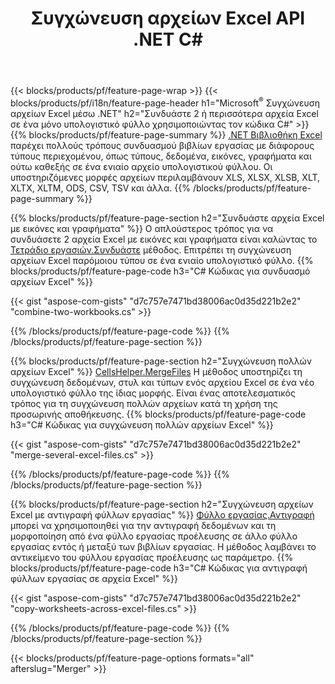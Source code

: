 ﻿---
title: Συγχώνευση αρχείων Excel API .NET C#
url: /el/net/merger/
description: Συνδυάστε αρχεία υπολογιστικού φύλλου Excel και OpenOffice με λίγες μόνο γραμμές κώδικα C#.
---
{{< blocks/products/pf/feature-page-wrap >}}
{{< blocks/products/pf/i18n/feature-page-header h1="Microsoft<sup>&reg;</sup> Συγχώνευση αρχείων Excel μέσω .NET" h2="Συνδυάστε 2 ή περισσότερα αρχεία Excel σε ένα μόνο υπολογιστικό φύλλο χρησιμοποιώντας τον κώδικα C#" >}}
{{% blocks/products/pf/feature-page-summary %}}
[.NET Βιβλιοθήκη Excel](/cells/net/) παρέχει πολλούς τρόπους συνδυασμού βιβλίων εργασίας με διάφορους τύπους περιεχομένου, όπως τύπους, δεδομένα, εικόνες, γραφήματα και ούτω καθεξής σε ένα ενιαίο αρχείο υπολογιστικού φύλλου. Οι υποστηριζόμενες μορφές αρχείων περιλαμβάνουν XLS, XLSX, XLSB, XLT, XLTX, XLTM, ODS, CSV, TSV και άλλα.
{{% /blocks/products/pf/feature-page-summary %}}

{{% blocks/products/pf/feature-page-section h2="Συνδυάστε αρχεία Excel με εικόνες και γραφήματα" %}}
Ο απλούστερος τρόπος για να συνδυάσετε 2 αρχεία Excel με εικόνες και γραφήματα είναι καλώντας το [Τετράδιο εργασιών.Συνδυάστε](https://apireference.aspose.com/cells/net/aspose.cells/workbook/methods/combine) μέθοδος. Επιτρέπει τη συγχώνευση αρχείων Excel παρόμοιου τύπου σε ένα ενιαίο υπολογιστικό φύλλο.
{{% blocks/products/pf/feature-page-code h3="C# Κώδικας για συνδυασμό αρχείων Excel" %}}

{{< gist "aspose-com-gists" "d7c757e7471bd38006ac0d35d221b2e2" "combine-two-workbooks.cs" >}}

{{% /blocks/products/pf/feature-page-code %}}
{{% /blocks/products/pf/feature-page-section %}}

{{% blocks/products/pf/feature-page-section h2="Συγχώνευση πολλών αρχείων Excel" %}}
[CellsHelper.MergeFiles](https://apireference.aspose.com/cells/net/aspose.cells/cellshelper/methods/mergefiles) Η μέθοδος υποστηρίζει τη συγχώνευση δεδομένων, στυλ και τύπων ενός αρχείου Excel σε ένα νέο υπολογιστικό φύλλο της ίδιας μορφής. Είναι ένας αποτελεσματικός τρόπος για τη συγχώνευση πολλών αρχείων κατά τη χρήση της προσωρινής αποθήκευσης. 
{{% blocks/products/pf/feature-page-code h3="C# Κώδικας για συγχώνευση πολλών αρχείων Excel" %}}

{{< gist "aspose-com-gists" "d7c757e7471bd38006ac0d35d221b2e2" "merge-several-excel-files.cs" >}}

{{% /blocks/products/pf/feature-page-code %}}
{{% /blocks/products/pf/feature-page-section %}}

{{% blocks/products/pf/feature-page-section h2="Συγχώνευση αρχείων Excel με αντιγραφή φύλλων εργασίας" %}}
[Φύλλο εργασίας.Αντιγραφή](https://apireference.aspose.com/cells/net/aspose.cells/worksheet/methods/copy/index) μπορεί να χρησιμοποιηθεί για την αντιγραφή δεδομένων και τη μορφοποίηση από ένα φύλλο εργασίας προέλευσης σε άλλο φύλλο εργασίας εντός ή μεταξύ των βιβλίων εργασίας. Η μέθοδος λαμβάνει το αντικείμενο του φύλλου εργασίας προέλευσης ως παράμετρο.
{{% blocks/products/pf/feature-page-code h3="C# Κώδικας για αντιγραφή φύλλων εργασίας σε αρχεία Excel" %}}

{{< gist "aspose-com-gists" "d7c757e7471bd38006ac0d35d221b2e2" "copy-worksheets-across-excel-files.cs" >}}

{{% /blocks/products/pf/feature-page-code %}}
{{% /blocks/products/pf/feature-page-section %}}

{{< blocks/products/pf/feature-page-options formats="all" afterslug="Merger" >}}